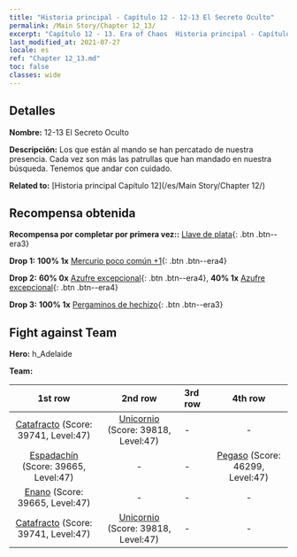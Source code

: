 ```yaml
---
title: "Historia principal - Capítulo 12 - 12-13 El Secreto Oculto"
permalink: /Main Story/Chapter 12_13/
excerpt: "Capítulo 12 - 13. Era of Chaos  Historia principal - Capítulo 12_13. 12-13 El Secreto Oculto"
last_modified_at: 2021-07-27
locale: es
ref: "Chapter 12_13.md"
toc: false
classes: wide
---
```


## Detalles

 **Nombre:** 12-13 El Secreto Oculto

 **Descripción:** Los que están al mando se han percatado de nuestra presencia. Cada vez son más las patrullas que han mandado en nuestra búsqueda. Tenemos que andar con cuidado.

 **Related to:** [Historia principal Capítulo 12](/es/Main Story/Chapter 12/)

## Recompensa obtenida

 **Recompensa por completar por primera vez::** [Llave de plata](/ItemsES/con_693/){: .btn .btn--era3}

 **Drop 1:** **100% 1x** [Mercurio poco común +1](/ItemsES/mat_42/){: .btn .btn--era4}

 **Drop 2:** **60% 0x** [Azufre excepcional](/ItemsES/mat_36/){: .btn .btn--era4}, **40% 1x** [Azufre excepcional](/ItemsES/mat_36/){: .btn .btn--era4}

 **Drop 3:** **100% 1x** [Pergaminos de hechizo](/ItemsES/con_694/){: .btn .btn--era3}


## Fight against Team
 **Hero:** h_Adelaide

 **Team:**


  | 1st row | 2nd row | 3rd row | 4th row |
  |:----:|:----:|:----|:----:|
  | [Catafracto](/es/units/Cavalier/) (Score: 39741, Level:47)  | [Unicornio](/es/units/Unicorn/) (Score: 39818, Level:47)  | - | - |
  | [Espadachín](/es/units/Swordsman/) (Score: 39665, Level:47)  | - | - | [Pegaso](/es/units/Pegasus/) (Score: 46299, Level:47)  |
  | [Enano](/es/units/Dwarf/) (Score: 39665, Level:47)  | - | - | - |
  | [Catafracto](/es/units/Cavalier/) (Score: 39741, Level:47)  | [Unicornio](/es/units/Unicorn/) (Score: 39818, Level:47)  | - | - |


